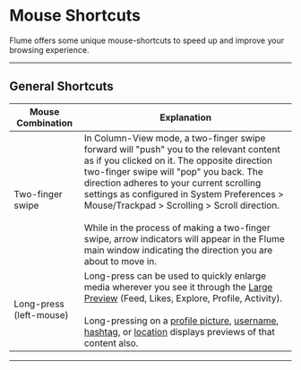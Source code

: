 # Mouse Shortcuts

Flume offers some unique mouse-shortcuts to speed up and improve your browsing experience.

------

## General Shortcuts

| Mouse Combination  | Explanation |
| ------------- | ------------- |
| Two-finger swipe | In Column-View mode, a two-finger swipe forward will "push" you to the relevant content as if you clicked on it. The opposite direction two-finger swipe will "pop" you back. The direction adheres to your current scrolling settings as configured in System Preferences > Mouse/Trackpad > Scrolling > Scroll direction.<br /><br />While in the process of making a two-finger swipe, arrow indicators will appear in the Flume main window indicating the direction you are about to move in. |
| Long-press (left-mouse) | Long-press can be used to quickly enlarge media wherever you see it through the [Large Preview](//views/largepreview.md) (Feed, Likes, Explore, Profile, Activity).<br /><br />Long-pressing on a [profile picture](//views/profile.md#profile-previews), [username](//views/profile.md#profile-previews), [hashtag](//views/hashtags.md#hashtag-previews), or [location](//views/locations.md#location-previews) displays previews of that content also. |

------
